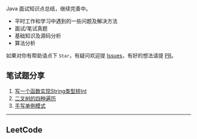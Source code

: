 Java 面试知识点总结，继续完善中。

* 平时工作和学习中遇到的一些问题及解决方法
* 面试/笔试真题
* 基础知识及源码分析
* 算法分析


如果对你有帮助请点下 `Star`，有疑问欢迎提 [Issues](https://github.com/tinet-shenjg/JavaInterview/issues)，有好的想法请提 [PR](https://github.com/tinet-shenjg/JavaInterview/pulls)。
     
     

## 笔试题分享
1. [写一个函数实现String类型转Int](https://github.com/tinet-shenjg/JavaInterview/blob/master/interview/String%E8%BD%ACint.md)
1. [二叉树的四种遍历](https://github.com/tinet-shenjg/JavaInterview/blob/master/interview/TreeNode.md)
1. [手写单例模式](https://github.com/tinet-shenjg/JavaInterview/blob/master/interview/singleton.md)
   
---
## LeetCode   
